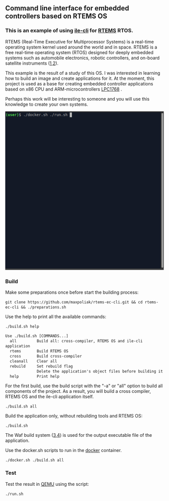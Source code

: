 ## Command line interface for embedded controllers based on RTEMS OS

### This is an example of using [ile-cli] for [RTEMS] RTOS.

RTEMS (Real-Time Executive for Multiprocessor Systems)  is a real-time operating
system kernel used around the world and in space. RTEMS is a free real-time
operating system (RTOS) designed for deeply embedded systems such as automobile
electronics, robotic controllers, and on-board satellite instruments ([1],[2]).

This example is the result of a study of this OS. I was interested in learning
how to build an image and create applications for it. At the moment, this project
is used as a base for creating embedded controller applications based on x86 CPU
and ARM-microcontrollers [LPC1768] .

Perhaps this work will be interesting to someone and you will use this knowledge
to create your own systems.

![demonstration](demonstration.gif)

### Build

Make some preparations once before start the building process:
```
git clone https://github.com/maxpoliak/rtems-ec-cli.git && cd rtems-ec-cli && ./preparations.sh
```

Use the help to print all the available commands:

```
./build.sh help
```
```
Use ./build.sh [COMMANDS...]
  all         Build all: cross-compiler, RTEMS OS and ile-cli application
  rtems       Build RTEMS OS
  cross       Build cross-compiler
  cleanall    Clear all
  rebuild     Set rebuild flag
              Delete the application's object files before building it
  help        Print help
```

For the first build, use the build script with the "-a" or "all" option to build
all components of the project. As a result, you will build a cross compiler,
RTEMS OS and the ile-cli application itself.

```
./build.sh all
```

Build the application only, without rebuilding tools and RTEMS OS:
```
./build.sh
```
The Waf build system ([3],[4]) is used for the output executable file of the
application.

Use the docker.sh scripts to run in the [docker] container.

```
./docker.sh ./build.sh all
```
### Test

Test the result in [QEMU] using the script:

```
./run.sh
```

[1]: https://summerofcode.withgoogle.com/archive/2019/organizations/4579649638629376/
[2]: https://en.wikipedia.org/wiki/RTEMS
[3]: https://en.wikipedia.org/wiki/Waf
[4]: https://devel.rtems.org/wiki/Docs/Build

[LPC1768]: https://www.nxp.com/products/processors-and-microcontrollers/arm-microcontrollers/general-purpose-mcus/lpc1700-cortex-m3:MC_1403790745385#/
[docker]: https://en.wikipedia.org/wiki/Docker_(software)
[ile-cli]: https://github.com/maxpoliak/ile-cli
[RTEMS]: https://www.rtems.org/
[QEMU]: https://www.qemu.org/
